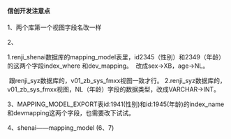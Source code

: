 #### 信创开发注意点

1、两个库第一个视图字段名改一样

2、

​	1.renji_shenai数据库的mapping_model表里，id2345（性别）和2349（年龄）的这两个字段index_where	和dev_mapping。
​	改成sex->XB，age->NL。

​	跟renji_syz数据库的，v01_zb_sys_fmxx视图一致才行。
​	2.renji_syz数据库的，v01_zb_sys_fmxx视图，NL（年龄）字段的数据类型，改成VARCHAR->INT。

3、MAPPING_MODEL_EXPORT表id:1941(性别)和id:1945(年龄)的index_name和devmapping这两个字段，也需要改下试试。

4、shenai——mapping_model (6、7)